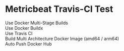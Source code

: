 # Metricbeat Travis-CI Test
Use Docker Multi-Stage Builds  
Use Docker Buildx  
Use Travis CI  
Build Multi Architecture Docker Image (amd64 / arm64)  
Auto Push Docker Hub  
